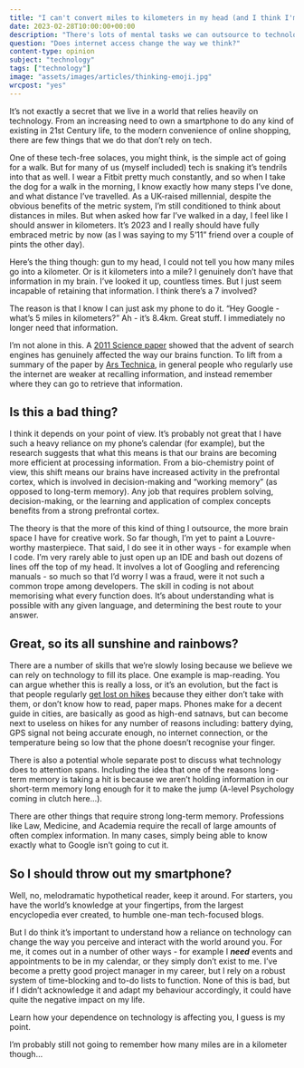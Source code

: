 ```yaml
---
title: "I can't convert miles to kilometers in my head (and I think I'm ok with that)"
date: 2023-02-28T10:00:00+00:00
description: "There's lots of mental tasks we can outsource to technology now. But should we? And how does doing that affect us?"
question: "Does internet access change the way we think?"
content-type: opinion
subject: "technology"
tags: ["technology"]
image: "assets/images/articles/thinking-emoji.jpg"
wrcpost: "yes"
---
```


It’s not exactly a secret that we live in a world that relies heavily on technology. From an increasing need to own a smartphone to do any kind of existing in 21st Century life, to the modern convenience of online shopping, there are few things that we do that don’t rely on tech.

One of these tech-free solaces, you might think, is the simple act of going for a walk. But for many of us (myself included) tech is snaking it’s tendrils into that as well. I wear a Fitbit pretty much constantly, and so when I take the dog for a walk in the morning, I know exactly how many steps I’ve done, and what distance I’ve travelled. As a UK-raised millennial, despite the obvious benefits of the metric system, I’m still conditioned to think about distances in miles. But when asked how far I’ve walked in a day, I feel like I should answer in kilometers. It’s 2023 and I really should have fully embraced metric by now (as I was saying to my 5’11” friend over a couple of pints the other day).

Here’s the thing though: gun to my head, I could not tell you how many miles go into a kilometer. Or is it kilometers into a mile? I genuinely don’t have that information in my brain. I’ve looked it up, countless times. But I just seem incapable of retaining that information. I think there’s a 7 involved? 

The reason is that I know I can just ask my phone to do it. “Hey Google - what’s 5 miles in kilometers?” Ah - it’s 8.4km. Great stuff. I immediately no longer need that information.

I’m not alone in this. A [2011 Science paper](https://www.science.org/doi/10.1126/science.1207745) showed that the advent of search engines has genuinely affected the way our brains function. To lift from a summary of the paper by [Ars Technica](https://arstechnica.com/science/2011/07/study-why-bother-to-remember-when-you-can-just-use-google/), in general people who regularly use the internet are weaker at recalling information, and instead remember where they can go to retrieve that information.

## Is this a bad thing?

I think it depends on your point of view. It’s probably not great that I have such a heavy reliance on my phone’s calendar (for example), but the research suggests that what this means is that our brains are becoming more efficient at processing information. From a bio-chemistry point of view, this shift means our brains have increased activity in the prefrontal cortex, which is involved in decision-making and “working memory” (as opposed to long-term memory). Any job that requires problem solving, decision-making, or the learning and application of complex concepts benefits from a strong prefrontal cortex.

The theory is that the more of this kind of thing I outsource, the more brain space I have for creative work. So far though, I’m yet to paint a Louvre-worthy masterpiece. That said, I do see it in other ways - for example when I code. I’m very rarely able to just open up an IDE and bash out dozens of lines off the top of my head. It involves a lot of Googling and referencing manuals - so much so that I’d worry I was a fraud, were it not such a common trope among developers. The skill in coding is not about memorising what every function does. It’s about understanding what is possible with any given language, and determining the best route to your answer.

## Great, so its all sunshine and rainbows?

There are a number of skills that we’re slowly losing because we believe we can rely on technology to fill its place. One example is map-reading. You can argue whether this is really a loss, or it’s an evolution, but the fact is that people regularly [get lost on hikes](https://www.mirror.co.uk/news/uk-news/mountain-hiker-gets-lost-22-29294659) because they either don’t take with them, or don’t know how to read, paper maps. Phones make for a decent guide in cities, are basically as good as high-end satnavs, but can become next to useless on hikes for any number of reasons including: battery dying, GPS signal not being accurate enough, no internet connection, or the temperature being so low that the phone doesn’t recognise your finger. 

There is also a potential whole separate post to discuss what technology does to attention spans. Including the idea that one of the reasons long-term memory is taking a hit is because we aren’t holding information in our short-term memory long enough for it to make the jump (A-level Psychology coming in clutch here…).

There are other things that require strong long-term memory. Professions like Law, Medicine, and Academia require the recall of large amounts of often complex information. In many cases, simply being able to know exactly what to Google isn’t going to cut it.

## So I should throw out my smartphone?

Well, no, melodramatic hypothetical reader, keep it around. For starters, you have the world’s knowledge at your fingertips, from the largest encyclopedia ever created, to humble one-man tech-focused blogs.

But I do think it’s important to understand how a reliance on technology can change the way you perceive and interact with the world around you. For me, it comes out in a number of other ways - for example I ***need*** events and appointments to be in my calendar, or they simply don’t exist to me. I’ve become a pretty good project manager in my career, but I rely on a robust system of time-blocking and to-do lists to function. None of this is bad, but if I didn’t acknowledge it and adapt my behaviour accordingly, it could have quite the negative impact on my life.

Learn how your dependence on technology is affecting you, I guess is my point.

I’m probably still not going to remember how many miles are in a kilometer though…